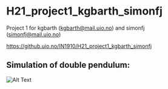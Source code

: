 # H21_project1_kgbarth_simonfj
Project 1 for kgbarth (kgbarth@mail.uio.no) and simonfj (simonfj@mail.uio.no)

https://github.uio.no/IN1910/H21_project1_kgbarth_simonfj



## Simulation of double pendulum:

![Alt Text](https://github.uio.no/IN1910/H21_project1_kgbarth_simonfj/blob/35008fe37d8d4496aacdf83d84637067ccf97a61/video/example_simulation.gif)
